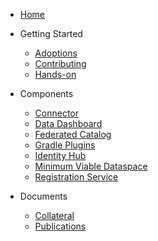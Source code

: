 [comment]: <> (Each folder in the /docs directory contains files for a section. The README.md is the
landing page of this section. Other subsections are placed below and can be linked separately. Feel
free to add sections and subsections to this sidebar.)

[comment]: <> (Html instead of markdown due to known issues: https://github.com/docsifyjs/docsify/issues/850
and https://github.com/docsifyjs/docsify/issues/1139)

- <a href="#/README">Home</a>

- Getting Started
  - <a href="#/submodule/Connector/known_friends.md">Adoptions</a>
  - <a href="#/submodule/Connector/CONTRIBUTING.md">Contributing</a>
  - <a href="#/hands-on.md">Hands-on</a>

- Components
  - <a href="#/submodule/Connector/">Connector</a>
  - <a href="#/submodule/DataDashboard/">Data Dashboard</a>
  - <a href="#/submodule/FederatedCatalog/">Federated Catalog</a>
  - <a href="#/submodule/GradlePlugins/">Gradle Plugins</a>
  - <a href="#/submodule/IdentityHub/">Identity Hub</a>
  - <a href="#/submodule/MinimumViableDataspace/">Minimum Viable Dataspace</a>
  - <a href="#/submodule/RegistrationService/">Registration Service</a>

- Documents
  - <a href="#/submodule/Collateral/">Collateral</a>
  - <a href="#publications.md">Publications</a>